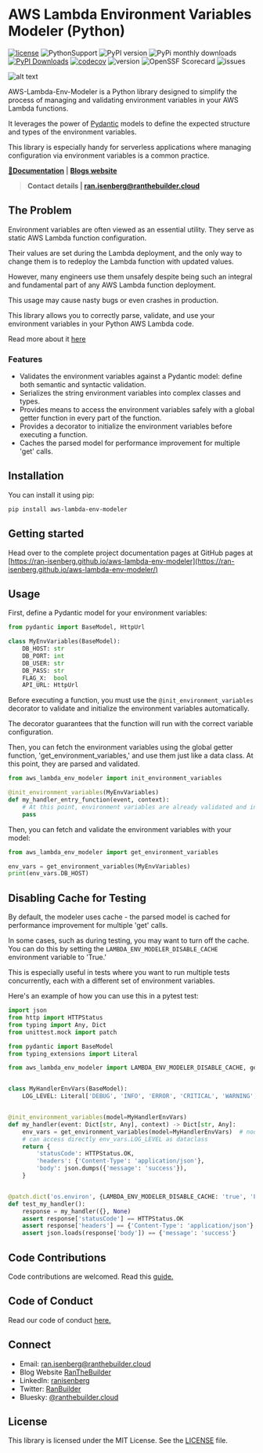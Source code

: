 
# AWS Lambda Environment Variables Modeler (Python)

[![license](https://img.shields.io/github/license/ran-isenberg/aws-lambda-env-modeler)](https://github.com/ran-isenberg/aws-lambda-env-modeler/blob/master/LICENSE)
![PythonSupport](https://img.shields.io/static/v1?label=python&message=%203.9|%203.10|%203.11|%203.12|%203.13&color=blue?style=flat-square&logo=python)
![PyPI version](https://badge.fury.io/py/aws-lambda-env-modeler.svg)
![PyPi monthly downloads](https://img.shields.io/pypi/dm/aws-lambda-env-modeler)
[![PyPI Downloads](https://static.pepy.tech/badge/aws-lambda-env-modeler)](https://pepy.tech/projects/aws-lambda-env-modeler)
[![codecov](https://codecov.io/gh/ran-isenberg/aws-lambda-env-modeler/branch/main/graph/badge.svg?token=P2K7K4KICF)](https://codecov.io/gh/ran-isenberg/aws-lambda-env-modeler)
![version](https://img.shields.io/github/v/release/ran-isenberg/aws-lambda-env-modeler)
![OpenSSF Scorecard](https://api.securityscorecards.dev/projects/github.com/ran-isenberg/aws-lambda-env-modeler/badge)
![issues](https://img.shields.io/github/issues/ran-isenberg/aws-lambda-env-modeler)

![alt text](https://github.com/ran-isenberg/aws-lambda-env-modeler/blob/main/docs/media/banner.png?raw=true)

AWS-Lambda-Env-Modeler is a Python library designed to simplify the process of managing and validating environment variables in your AWS Lambda functions.

It leverages the power of [Pydantic](https://pydantic-docs.helpmanual.io/) models to define the expected structure and types of the environment variables.

This library is especially handy for serverless applications where managing configuration via environment variables is a common practice.

**[📜Documentation](https://ran-isenberg.github.io/aws-lambda-env-modeler/)** | **[Blogs website](https://www.ranthebuilder.cloud)**
> **Contact details | ran.isenberg@ranthebuilder.cloud**


## **The Problem**

Environment variables are often viewed as an essential utility. They serve as static AWS Lambda function configuration.

Their values are set during the Lambda deployment, and the only way to change them is to redeploy the Lambda function with updated values.

However, many engineers use them unsafely despite being such an integral and fundamental part of any AWS Lambda function deployment.

This usage may cause nasty bugs or even crashes in production.


This library allows you to correctly parse, validate, and use your environment variables in your Python AWS Lambda code.

Read more about it [here](https://www.ranthebuilder.cloud/post/aws-lambda-cookbook-environment-variables)

### **Features**

- Validates the environment variables against a Pydantic model: define both semantic and syntactic validation.
- Serializes the string environment variables into complex classes and types.
- Provides means to access the environment variables safely with a global getter function in every part of the function.
- Provides a decorator to initialize the environment variables before executing a function.
- Caches the parsed model for performance improvement for multiple 'get' calls.


## Installation

You can install it using pip:

```bash
pip install aws-lambda-env-modeler
```

## Getting started
Head over to the complete project documentation pages at GitHub pages at [https://ran-isenberg.github.io/aws-lambda-env-modeler](https://ran-isenberg.github.io/aws-lambda-env-modeler/)


## Usage
First, define a Pydantic model for your environment variables:

```python
from pydantic import BaseModel, HttpUrl

class MyEnvVariables(BaseModel):
    DB_HOST: str
    DB_PORT: int
    DB_USER: str
    DB_PASS: str
    FLAG_X:  bool
    API_URL: HttpUrl
```

Before executing a function, you must use the `@init_environment_variables` decorator to validate and initialize the environment variables automatically.

The decorator guarantees that the function will run with the correct variable configuration.

Then, you can fetch the environment variables using the global getter function, 'get_environment_variables,' and use them just like a data class. At this point, they are parsed and validated.

```python
from aws_lambda_env_modeler import init_environment_variables

@init_environment_variables(MyEnvVariables)
def my_handler_entry_function(event, context):
    # At this point, environment variables are already validated and initialized
    pass
```

Then, you can fetch and validate the environment variables with your model:

```python
from aws_lambda_env_modeler import get_environment_variables

env_vars = get_environment_variables(MyEnvVariables)
print(env_vars.DB_HOST)
```

## Disabling Cache for Testing

By default, the modeler uses cache - the parsed model is cached for performance improvement for multiple 'get' calls.

In some cases, such as during testing, you may want to turn off the cache. You can do this by setting the `LAMBDA_ENV_MODELER_DISABLE_CACHE` environment variable to 'True.'

This is especially useful in tests where you want to run multiple tests concurrently, each with a different set of environment variables.

Here's an example of how you can use this in a pytest test:

```python
import json
from http import HTTPStatus
from typing import Any, Dict
from unittest.mock import patch

from pydantic import BaseModel
from typing_extensions import Literal

from aws_lambda_env_modeler import LAMBDA_ENV_MODELER_DISABLE_CACHE, get_environment_variables, init_environment_variables


class MyHandlerEnvVars(BaseModel):
    LOG_LEVEL: Literal['DEBUG', 'INFO', 'ERROR', 'CRITICAL', 'WARNING', 'EXCEPTION']


@init_environment_variables(model=MyHandlerEnvVars)
def my_handler(event: Dict[str, Any], context) -> Dict[str, Any]:
    env_vars = get_environment_variables(model=MyHandlerEnvVars)  # noqa: F841
    # can access directly env_vars.LOG_LEVEL as dataclass
    return {
        'statusCode': HTTPStatus.OK,
        'headers': {'Content-Type': 'application/json'},
        'body': json.dumps({'message': 'success'}),
    }


@patch.dict('os.environ', {LAMBDA_ENV_MODELER_DISABLE_CACHE: 'true', 'LOG_LEVEL': 'DEBUG'})
def test_my_handler():
    response = my_handler({}, None)
    assert response['statusCode'] == HTTPStatus.OK
    assert response['headers'] == {'Content-Type': 'application/json'}
    assert json.loads(response['body']) == {'message': 'success'}
```

## Code Contributions
Code contributions are welcomed. Read this [guide.](https://github.com/ran-isenberg/aws-lambda-env-modeler/blob/main/CONTRIBUTING.md)

## Code of Conduct
Read our code of conduct [here.](https://github.com/ran-isenberg/aws-lambda-env-modeler/blob/main/CODE_OF_CONDUCT.md)

## Connect
* Email: [ran.isenberg@ranthebuilder.cloud](mailto:ran.isenberg@ranthebuilder.cloud)
* Blog Website [RanTheBuilder](https://www.ranthebuilder.cloud)
* LinkedIn: [ranisenberg](https://www.linkedin.com/in/ranisenberg/)
* Twitter: [RanBuilder](https://twitter.com/RanBuilder)
* Bluesky: [@ranthebuilder.cloud](https://bsky.app/profile/ranthebuilder.cloud)


## License
This library is licensed under the MIT License. See the [LICENSE](https://github.com/ran-isenberg/aws-lambda-env-modeler/blob/main/LICENSE) file.
